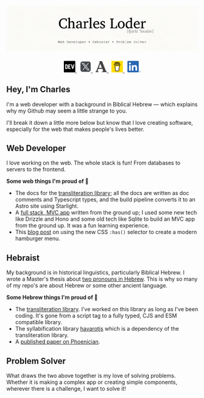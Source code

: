 # ![header](https://github.com/charlesLoder/charlesLoder/blob/main/assets/github-banner.png)

<p align='center'>
    <a href="https://dev.to/charlesloder" style="color: black;">
        <img height="30" src="https://github.com/charlesLoder/charlesLoder/blob/main/assets/dev-black.png">
    </a>&nbsp;
    <a href="https://x.com/charles_loder" style="color: black;">
        <img height="30" src="https://github.com/charlesLoder/charlesLoder/blob/main/assets/x.png?raw=true">
    </a>&nbsp;
    <a href="https://independentresearcher.academia.edu/CharlesLoder" style="color: black;">
        <img height="30" src="https://github.com/charlesLoder/charlesLoder/blob/main/assets/academia.png?raw=true">
    </a>&nbsp;
    <a href="https://buymeacoffee.com/charlesloder/c/9773737" style="color: black;">
        <img height="30" src="https://github.com/charlesLoder/charlesLoder/blob/main/assets/bmc-logo-yellow.png?raw=true">
    </a>&nbsp;
    <a href="https://www.linkedin.com/in/charles-loder/" style="color: black;">
        <img height="30" src="https://github.com/charlesLoder/charlesLoder/blob/main/assets/LI-In-Bug.png?raw=true">
    </a>
</p>

## Hey, I'm Charles

I'm a web developer with a background in Biblical Hebrew — which explains why my Github may seem a little strange to you.

I'll break it down a little more below but know that I love creating software, especially for the web that makes people's lives better.

## Web Developer

I love working on the web. The whole stack is fun! From databases to servers to the frontend.

**Some web things I'm proud of 🎉**

- The docs for the [transliteration library](https://github.com/charlesLoder/hebrew-transliteration); all the docs are written as doc comments and Typescript types, and the build pipeline converts it to an Astro site using Starlight.
- A [full stack, MVC app](https://github.com/charlesLoder/mvc-library) written from the ground up; I used some new tech like Drizzle and Hono and some old tech like Sqlite to build an MVC app from the ground up. It was a fun learning experience.
- This [blog post](https://dev.to/charlesloder/modern-css-hamburger-using-has-2ijc) on using the new CSS `:has()` selector to create a modern hamburger menu.

## Hebraist

My background is in historical linguistics, particularly Biblical Hebrew. I wrote a Master's thesis about [two pronouns in Hebrew](https://www.academia.edu/27562501/An_I_For_an_I_The_First_Person_Common_Singular_Pronoun_in_Biblical_Hebrew). This is why so many of my repo's are about Hebrew or some other ancient language.

**Some Hebrew things I'm proud of 🎉**

- The [transliteration library](https://github.com/charlesLoder/hebrew-transliteration). I've worked on this library as long as I've been coding. It's gone from a script tag to a fully typed, CJS and ESM compatible library.
- The syllabification library [havarotjs](https://github.com/charlesLoder/havarotjs) which is a dependency  of the transliteration library.
- A [published paper on Phoenician](https://www.academia.edu/40245436/THE_SHORT_FORM_OF_THE_PHOENICIAN_FIRST_PERSON_INDEPENDENT_PRONOUN_REASSESSED_PREPUB_).

## Problem Solver

What draws the two above together is my love of solving problems. Whether it is making a complex app or creating simple components, wherever there is a challenge, I want to solve it!